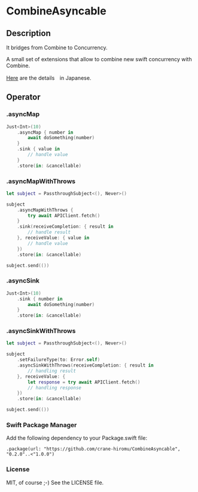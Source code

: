 # CombineAsyncable

## Description

It bridges from Combine to Concurrency.

A small set of extensions that allow to combine new swift concurrency with Combine.

[Here](https://qiita.com/hcrane/items/dd7d1cbe5a3d2acfe252) are the details　in Japanese.


## Operator

### .asyncMap

```.swift
Just<Int>(10)
    .asyncMap { number in
        await doSomething(number)
    }
    .sink { value in
        // handle value
    }
    .store(in: &cancellable)
```


### .asyncMapWithThrows

```.swift
let subject = PassthroughSubject<(), Never>()

subject
    .asyncMapWithThrows {
        try await APIClient.fetch()
    }
    .sink(receiveCompletion: { result in
        // handle result
    }, receiveValue: { value in
        // handle value
    })
    .store(in: &cancellable)

subject.send(())
```

### .asyncSink

```.swift
Just<Int>(10)
    .sink { number in
        await doSomething(number)
    }
    .store(in: &cancellable)
```

### .asyncSinkWithThrows

```.swift
let subject = PassthroughSubject<(), Never>()

subject
    .setFailureType(to: Error.self)
    .asyncSinkWithThrows(receiveCompletion: { result in
        // handling result
    }, receiveValue: {
        let response = try await APIClient.fetch()
        // handling response
    })
    .store(in: &cancellable)

subject.send(())
```

### Swift Package Manager

Add the following dependency to your Package.swift file:

```
.package(url: "https://github.com/crane-hiromu/CombineAsyncable", "0.2.0"..<"1.0.0")
```

### License

MIT, of course ;-) See the LICENSE file.
